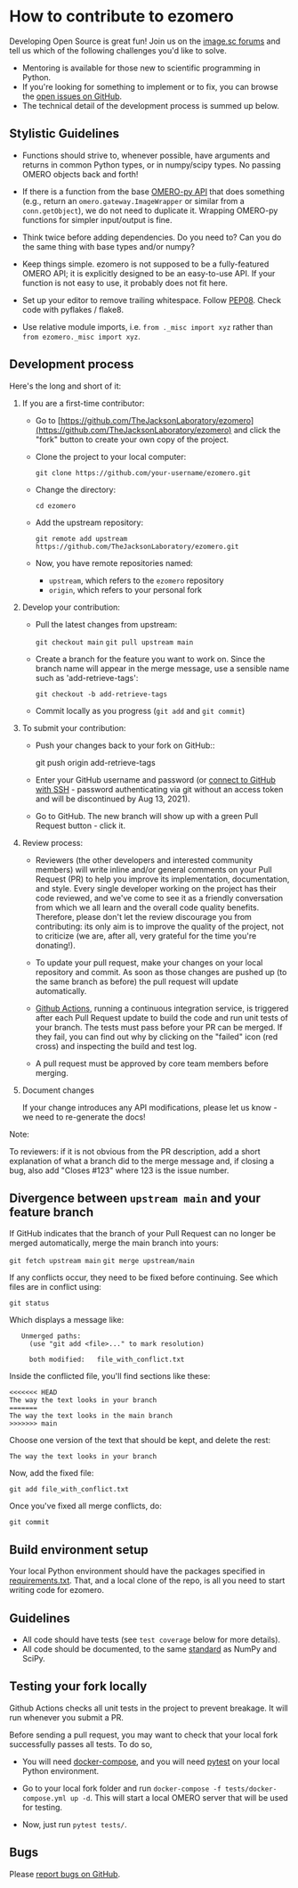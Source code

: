 How to contribute to ezomero
=================================

Developing Open Source is great fun!  Join us on the [image.sc forums](https://forum.image.sc) and tell us
which of the following challenges you'd like to solve.

* Mentoring is available for those new to scientific programming in Python.
* If you're looking for something to implement or to fix, you can browse the
  [open issues on GitHub](https://github.com/TheJacksonLaboratory/ezomero/issues?q=is%3Aopen).
* The technical detail of the development process is summed up below.


Stylistic Guidelines
--------------------

* Functions should strive to, whenever possible, have arguments and returns in common Python types, or in numpy/scipy types. No passing OMERO objects back and forth!

* If there is a function from the base [OMERO-py API](https://downloads.openmicroscopy.org/omero/5.6.3/api/python/) that does something (e.g., return an `omero.gateway.ImageWrapper` or similar from a `conn.getObject`), we do not need to duplicate it. Wrapping OMERO-py functions for simpler input/output is fine.

* Think twice before adding dependencies. Do you need to? Can you do the same thing with base types and/or numpy?

* Keep things simple. ezomero is not supposed to be a fully-featured OMERO API; it is explicitly designed to be an easy-to-use API. If your function is not easy to use, it probably does not fit here.

* Set up your editor to remove trailing whitespace.  Follow [PEP08](https://www.python.org/dev/peps/pep-0008/).  Check code with pyflakes / flake8.

* Use relative module imports, i.e. ``from ._misc import xyz`` rather than
  ``from ezomero._misc import xyz``.
  
  
Development process
-------------------

Here's the long and short of it:

1. If you are a first-time contributor:

   * Go to [https://github.com/TheJacksonLaboratory/ezomero](https://github.com/TheJacksonLaboratory/ezomero) and click the
     "fork" button to create your own copy of the project.

   * Clone the project to your local computer:

      `git clone https://github.com/your-username/ezomero.git`

   * Change the directory:

      `cd ezomero`

   * Add the upstream repository:

      `git remote add upstream https://github.com/TheJacksonLaboratory/ezomero.git`

   * Now, you have remote repositories named:

     - ``upstream``, which refers to the ``ezomero`` repository
     - ``origin``, which refers to your personal fork


2. Develop your contribution:

   * Pull the latest changes from upstream:

      `git checkout main`
      `git pull upstream main`

   * Create a branch for the feature you want to work on. Since the
     branch name will appear in the merge message, use a sensible name
     such as 'add-retrieve-tags':

      `git checkout -b add-retrieve-tags`

   * Commit locally as you progress (``git add`` and ``git commit``)

3. To submit your contribution:

   * Push your changes back to your fork on GitHub::

      git push origin add-retrieve-tags

   * Enter your GitHub username and password (or [connect to GitHub with SSH](https://help.github.com/en/github/authenticating-to-github/connecting-to-github-with-ssh) - password authenticating via git without an access token and will be discontinued by Aug 13, 2021).

   * Go to GitHub. The new branch will show up with a green Pull Request
     button - click it.


4. Review process:

   * Reviewers (the other developers and interested community members) will
     write inline and/or general comments on your Pull Request (PR) to help
     you improve its implementation, documentation, and style.  Every single
     developer working on the project has their code reviewed, and we've come
     to see it as a friendly conversation from which we all learn and the
     overall code quality benefits.  Therefore, please don't let the review
     discourage you from contributing: its only aim is to improve the quality
     of the project, not to criticize (we are, after all, very grateful for the
     time you're donating!).

   * To update your pull request, make your changes on your local repository
     and commit. As soon as those changes are pushed up (to the same branch as
     before) the pull request will update automatically.

   * [Github Actions](https://github.com/features/actions), running a 
     continuous integration service, is triggered after each Pull Request update 
     to build the code and run unit tests of your branch. The tests must pass 
     before your PR can be merged. If they fail, you can find out why by clicking 
     on the "failed" icon (red cross) and inspecting the build and test log.

   * A pull request must be approved by core team members before merging.

5. Document changes

   If your change introduces any API modifications, please let us know - we
   need to re-generate the docs!

Note:

   To reviewers: if it is not obvious from the PR description, add a short
   explanation of what a branch did to the merge message and, if closing a
   bug, also add "Closes #123" where 123 is the issue number.


Divergence between ``upstream main`` and your feature branch
------------------------------------------------------------

If GitHub indicates that the branch of your Pull Request can no longer
be merged automatically, merge the main branch into yours:

   `git fetch upstream main`
   `git merge upstream/main`

If any conflicts occur, they need to be fixed before continuing.  See
which files are in conflict using:

   `git status`

Which displays a message like:

```
   Unmerged paths:
     (use "git add <file>..." to mark resolution)

     both modified:   file_with_conflict.txt
 ```

Inside the conflicted file, you'll find sections like these:

   ```
   <<<<<<< HEAD
   The way the text looks in your branch
   =======
   The way the text looks in the main branch
   >>>>>>> main
   ```

Choose one version of the text that should be kept, and delete the
rest:

   ```
   The way the text looks in your branch
   ```

Now, add the fixed file:

   `git add file_with_conflict.txt`

Once you've fixed all merge conflicts, do:

   `git commit`


Build environment setup
-----------------------

Your local Python environment should have the packages specified in [requirements.txt](https://github.com/TheJacksonLaboratory/ezomero/blob/main/requirements.txt). That, and a local clone of the repo, is all you need to start writing code for ezomero.

Guidelines
----------

* All code should have tests (see `test coverage` below for more details).
* All code should be documented, to the same
  [standard](https://numpydoc.readthedocs.io/en/latest/format.html#docstring-standard) as NumPy and SciPy.


Testing your fork locally
-------------------------------------------

Github Actions checks all unit tests in the project to prevent breakage. It will run whenever you submit a PR.

Before sending a pull request, you may want to check that your local fork 
successfully passes all tests. To do so,

* You will need [docker-compose](https://docs.docker.com/compose/), and you will need [pytest](https://docs.pytest.org/en/6.2.x/) on your local Python environment.

* Go to your local fork folder and run `docker-compose -f tests/docker-compose.yml up -d`. This will start a local OMERO server that will be used for testing.

* Now, just run `pytest tests/`. 


Bugs
----

Please [report bugs on GitHub](https://github.com/TheJacksonLaboratory/ezomero/issues).

